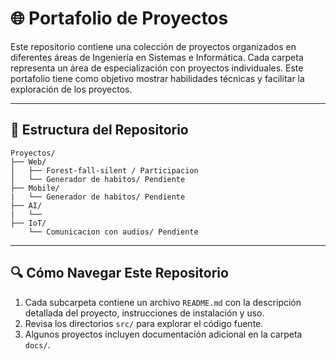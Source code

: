 # 🌐 Portafolio de Proyectos

Este repositorio contiene una colección de proyectos organizados en diferentes áreas de Ingeniería en Sistemas e Informática. Cada carpeta representa un área de especialización con proyectos individuales. Este portafolio tiene como objetivo mostrar habilidades técnicas y facilitar la exploración de los proyectos.

---

## 📁 Estructura del Repositorio

```plaintext
Proyectos/
├── Web/
│   ├── Forest-fall-silent / Participacion
│   └── Generador de habitos/ Pendiente
├── Mobile/
|   └── Generador de habitos/ Pendiente
├── AI/
|   └── 
├── IoT/
    └── Comunicacion con audios/ Pendiente
```
---

## 🔍 Cómo Navegar Este Repositorio

1. Cada subcarpeta contiene un archivo `README.md` con la descripción detallada del proyecto, instrucciones de instalación y uso.
2. Revisa los directorios `src/` para explorar el código fuente.
3. Algunos proyectos incluyen documentación adicional en la carpeta `docs/`.
